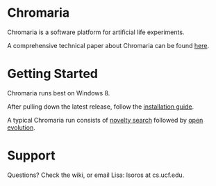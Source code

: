 Chromaria
=========
Chromaria is a software platform for artificial life experiments. 

A comprehensive technical paper about Chromaria can be found [here](http://eplex.cs.ucf.edu/publications/2014/chromaria-alife14).

Getting Started
===============
Chromaria runs best on Windows 8.

After pulling down the latest release, follow the [installation guide](https://github.com/lsoros/chromaria/wiki/Installation-on-Windows-8).

A typical Chromaria run consists of [novelty search](https://github.com/lsoros/chromaria/wiki/Running-Novelty-Search) followed by [open evolution](https://github.com/lsoros/chromaria/wiki/Running-Open-Evolution).

Support
=======
Questions? Check the wiki, or email Lisa: lsoros at cs.ucf.edu.
